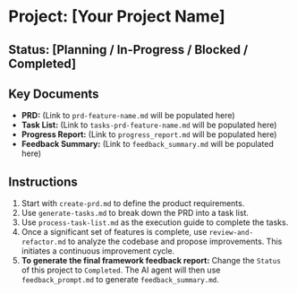 # Project: [Your Project Name]

## Status: [Planning / In-Progress / Blocked / Completed]

## Key Documents
- **PRD:** (Link to `prd-feature-name.md` will be populated here)
- **Task List:** (Link to `tasks-prd-feature-name.md` will be populated here)
- **Progress Report:** (Link to `progress_report.md` will be populated here)
- **Feedback Summary:** (Link to `feedback_summary.md` will be populated here)

## Instructions
1.  Start with `create-prd.md` to define the product requirements.
2.  Use `generate-tasks.md` to break down the PRD into a task list.
3.  Use `process-task-list.md` as the execution guide to complete the tasks.
4.  Once a significant set of features is complete, use `review-and-refactor.md` to analyze the codebase and propose improvements. This initiates a continuous improvement cycle.
5.  **To generate the final framework feedback report:** Change the `Status` of this project to `Completed`. The AI agent will then use `feedback_prompt.md` to generate `feedback_summary.md`.
